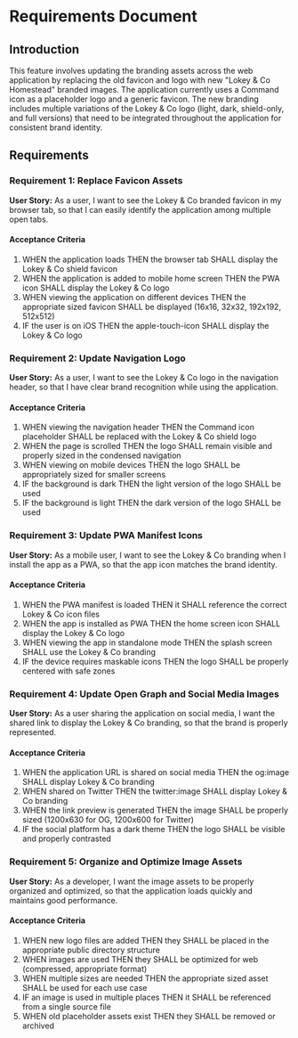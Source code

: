 # Requirements Document

## Introduction

This feature involves updating the branding assets across the web application by replacing the old favicon and logo with new "Lokey & Co Homestead" branded images. The application currently uses a Command icon as a placeholder logo and a generic favicon. The new branding includes multiple variations of the Lokey & Co logo (light, dark, shield-only, and full versions) that need to be integrated throughout the application for consistent brand identity.

## Requirements

### Requirement 1: Replace Favicon Assets

**User Story:** As a user, I want to see the Lokey & Co branded favicon in my browser tab, so that I can easily identify the application among multiple open tabs.

#### Acceptance Criteria

1. WHEN the application loads THEN the browser tab SHALL display the Lokey & Co shield favicon
2. WHEN the application is added to mobile home screen THEN the PWA icon SHALL display the Lokey & Co logo
3. WHEN viewing the application on different devices THEN the appropriate sized favicon SHALL be displayed (16x16, 32x32, 192x192, 512x512)
4. IF the user is on iOS THEN the apple-touch-icon SHALL display the Lokey & Co logo

### Requirement 2: Update Navigation Logo

**User Story:** As a user, I want to see the Lokey & Co logo in the navigation header, so that I have clear brand recognition while using the application.

#### Acceptance Criteria

1. WHEN viewing the navigation header THEN the Command icon placeholder SHALL be replaced with the Lokey & Co shield logo
2. WHEN the page is scrolled THEN the logo SHALL remain visible and properly sized in the condensed navigation
3. WHEN viewing on mobile devices THEN the logo SHALL be appropriately sized for smaller screens
4. IF the background is dark THEN the light version of the logo SHALL be used
5. IF the background is light THEN the dark version of the logo SHALL be used

### Requirement 3: Update PWA Manifest Icons

**User Story:** As a mobile user, I want to see the Lokey & Co branding when I install the app as a PWA, so that the app icon matches the brand identity.

#### Acceptance Criteria

1. WHEN the PWA manifest is loaded THEN it SHALL reference the correct Lokey & Co icon files
2. WHEN the app is installed as PWA THEN the home screen icon SHALL display the Lokey & Co logo
3. WHEN viewing the app in standalone mode THEN the splash screen SHALL use the Lokey & Co branding
4. IF the device requires maskable icons THEN the logo SHALL be properly centered with safe zones

### Requirement 4: Update Open Graph and Social Media Images

**User Story:** As a user sharing the application on social media, I want the shared link to display the Lokey & Co branding, so that the brand is properly represented.

#### Acceptance Criteria

1. WHEN the application URL is shared on social media THEN the og:image SHALL display Lokey & Co branding
2. WHEN shared on Twitter THEN the twitter:image SHALL display Lokey & Co branding
3. WHEN the link preview is generated THEN the image SHALL be properly sized (1200x630 for OG, 1200x600 for Twitter)
4. IF the social platform has a dark theme THEN the logo SHALL be visible and properly contrasted

### Requirement 5: Organize and Optimize Image Assets

**User Story:** As a developer, I want the image assets to be properly organized and optimized, so that the application loads quickly and maintains good performance.

#### Acceptance Criteria

1. WHEN new logo files are added THEN they SHALL be placed in the appropriate public directory structure
2. WHEN images are used THEN they SHALL be optimized for web (compressed, appropriate format)
3. WHEN multiple sizes are needed THEN the appropriate sized asset SHALL be used for each use case
4. IF an image is used in multiple places THEN it SHALL be referenced from a single source file
5. WHEN old placeholder assets exist THEN they SHALL be removed or archived
